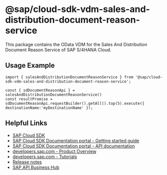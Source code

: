 # @sap/cloud-sdk-vdm-sales-and-distribution-document-reason-service

This package contains the OData VDM for the Sales And Distribution Document Reason Service of SAP S/4HANA Cloud.

## Usage Example
```
import { salesAndDistributionDocumentReasonService } from '@sap/cloud-sdk-vdm-sales-and-distribution-document-reason-service';

const { sdDocumentReasonApi } = salesAndDistributionDocumentReasonService()
const resultPromise = sdDocumentReasonApi.requestBuilder().getAll().top(5).execute({ destinationName:'myDestinationName' });

```

## Helpful Links

- [SAP Cloud SDK](https://github.com/SAP/cloud-sdk-js)
- [SAP Cloud SDK Documentation portal - Getting started guide](https://sap.github.io/cloud-sdk/docs/js/getting-started)
- [SAP Cloud SDK Documentation portal - API documentation](https://sap.github.io/cloud-sdk/docs/js/api)
- [developers.sap.com - Product Overview](https://developers.sap.com/topics/cloud-sdk.html)
- [developers.sap.com - Tutorials](https://developers.sap.com/tutorial-navigator.html?tag=software-product:technology-platform/sap-cloud-sdk&tag=tutorial:type/tutorial&tag=programming-tool:javascript)
- [Release notes](https://help.sap.com/doc/2324e9c3b28748a4ae2ad08166d77675/1.0/en-US/js-index.html)
- [SAP API Business Hub](https://api.sap.com/)
